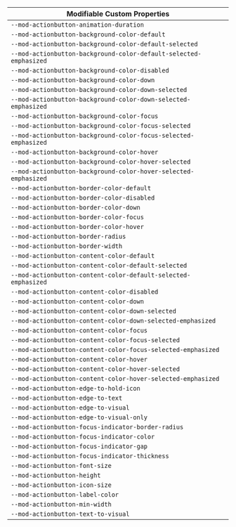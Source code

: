 | Modifiable Custom Properties                                      |
| ----------------------------------------------------------------- |
| `--mod-actionbutton-animation-duration`                           |
| `--mod-actionbutton-background-color-default`                     |
| `--mod-actionbutton-background-color-default-selected`            |
| `--mod-actionbutton-background-color-default-selected-emphasized` |
| `--mod-actionbutton-background-color-disabled`                    |
| `--mod-actionbutton-background-color-down`                        |
| `--mod-actionbutton-background-color-down-selected`               |
| `--mod-actionbutton-background-color-down-selected-emphasized`    |
| `--mod-actionbutton-background-color-focus`                       |
| `--mod-actionbutton-background-color-focus-selected`              |
| `--mod-actionbutton-background-color-focus-selected-emphasized`   |
| `--mod-actionbutton-background-color-hover`                       |
| `--mod-actionbutton-background-color-hover-selected`              |
| `--mod-actionbutton-background-color-hover-selected-emphasized`   |
| `--mod-actionbutton-border-color-default`                         |
| `--mod-actionbutton-border-color-disabled`                        |
| `--mod-actionbutton-border-color-down`                            |
| `--mod-actionbutton-border-color-focus`                           |
| `--mod-actionbutton-border-color-hover`                           |
| `--mod-actionbutton-border-radius`                                |
| `--mod-actionbutton-border-width`                                 |
| `--mod-actionbutton-content-color-default`                        |
| `--mod-actionbutton-content-color-default-selected`               |
| `--mod-actionbutton-content-color-default-selected-emphasized`    |
| `--mod-actionbutton-content-color-disabled`                       |
| `--mod-actionbutton-content-color-down`                           |
| `--mod-actionbutton-content-color-down-selected`                  |
| `--mod-actionbutton-content-color-down-selected-emphasized`       |
| `--mod-actionbutton-content-color-focus`                          |
| `--mod-actionbutton-content-color-focus-selected`                 |
| `--mod-actionbutton-content-color-focus-selected-emphasized`      |
| `--mod-actionbutton-content-color-hover`                          |
| `--mod-actionbutton-content-color-hover-selected`                 |
| `--mod-actionbutton-content-color-hover-selected-emphasized`      |
| `--mod-actionbutton-edge-to-hold-icon`                            |
| `--mod-actionbutton-edge-to-text`                                 |
| `--mod-actionbutton-edge-to-visual`                               |
| `--mod-actionbutton-edge-to-visual-only`                          |
| `--mod-actionbutton-focus-indicator-border-radius`                |
| `--mod-actionbutton-focus-indicator-color`                        |
| `--mod-actionbutton-focus-indicator-gap`                          |
| `--mod-actionbutton-focus-indicator-thickness`                    |
| `--mod-actionbutton-font-size`                                    |
| `--mod-actionbutton-height`                                       |
| `--mod-actionbutton-icon-size`                                    |
| `--mod-actionbutton-label-color`                                  |
| `--mod-actionbutton-min-width`                                    |
| `--mod-actionbutton-text-to-visual`                               |
